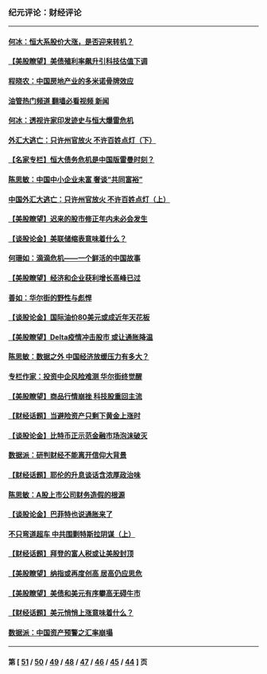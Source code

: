 ### 纪元评论：财经评论
---
#### [何冰：恒大系股价大涨，是否迎来转机？](../../pages/nsc1026/n13276822.md?10070330) 
#### [【美股瞭望】美债殖利率飙升引科技估值下调](../../pages/nsc1026/n13267775.md?10070330) 
#### [程晓农：中国房地产业的多米诺骨牌效应](../../pages/nsc1026/n13259673.md?10070330) 
#### [油管热门频道 翻墙必看视频 新闻](ok?10070330)
#### [何冰：透视许家印发迹史与恒大爆雷危机](../../pages/nsc1026/n13253937.md?10070330) 
#### [外汇大逃亡：只许州官放火 不许百姓点灯（下）](../../pages/nsc1026/n13245748.md?10070330) 
#### [【名家专栏】恒大债务危机是中国版雷曼时刻？](../../pages/nsc1026/n13242613.md?10070330) 
#### [陈思敏：中国中小企业未富 奢谈“共同富裕”](../../pages/nsc1026/n13241213.md?10070330) 
#### [中国外汇大逃亡：只许州官放火 不许百姓点灯（上）](../../pages/nsc1026/n13228773.md?10070330) 
#### [【美股瞭望】迟来的股市修正年内未必会发生](../../pages/nsc1026/n13223100.md?10070330) 
#### [【谈股论金】美联储缩表意味着什么？](../../pages/nsc1026/n13174610.md?10070330) 
#### [何珊如：滴滴危机——一个鲜活的中国故事](../../pages/nsc1026/n13151962.md?10070330) 
#### [【美股瞭望】经济和企业获利增长高峰已过](../../pages/nsc1026/n13134466.md?10070330) 
#### [善如：华尔街的野性与彪悍](../../pages/nsc1026/n13112664.md?10070330) 
#### [【谈股论金】国际油价80美元或成近年天花板](../../pages/nsc1026/n13108524.md?10070330) 
#### [【美股瞭望】Delta疫情冲击股市 或让通胀降温](../../pages/nsc1026/n13100297.md?10070330) 
#### [陈思敏：数据之外 中国经济放缓压力有多大？](../../pages/nsc1026/n13085576.md?10070330) 
#### [专栏作家：投资中企风险难测 华尔街终觉醒](../../pages/nsc1026/n13079366.md?10070330) 
#### [【美股瞭望】商品行情崩挫 科技股重回主流](../../pages/nsc1026/n13029798.md?10070330) 
#### [【财经话题】当避险资产只剩下黄金上涨时](../../pages/nsc1026/n12975626.md?10070330) 
#### [【谈股论金】比特币正示范金融市场泡沫破灭](../../pages/nsc1026/n12961769.md?10070330) 
#### [数据派：研判财经不能离开信仰大背景](../../pages/nsc1026/n12932684.md?10070330) 
#### [【财经话题】耶伦的升息谈话含浓厚政治味](../../pages/nsc1026/n12927299.md?10070330) 
#### [陈思敏：A股上市公司财务造假的根源](../../pages/nsc1026/n11229323.md?10070330) 
#### [【谈股论金】巴菲特也说通胀来了](../../pages/nsc1026/n12922463.md?10070330) 
#### [不只弯道超车 中共围剿特斯拉阴谋（上）](../../pages/nsc1026/n12919595.md?10070330) 
#### [【财经话题】拜登的富人税或让美股封顶](../../pages/nsc1026/n12899125.md?10070330) 
#### [【美股瞭望】纳指或再度创高 居高仍应思危](../../pages/nsc1026/n12878350.md?10070330) 
#### [【美股瞭望】美债和美元有序攀高无碍牛市](../../pages/nsc1026/n12844459.md?10070330) 
#### [【财经话题】美元悄悄上涨意味着什么？](../../pages/nsc1026/n12798222.md?10070330) 
#### [数据派：中国资产预警之汇率崩塌](../../pages/nsc1026/n12774242.md?10070330) 

---
#### 第 [ [51](./51.md?10070330) / [50](./50.md?10070330) / [49](./49.md?10070330) / [48](./48.md?10070330) / [47](./47.md?10070330) / [46](./46.md?10070330) / [45](./45.md?10070330) / [44](./44.md?10070330) ] 页
